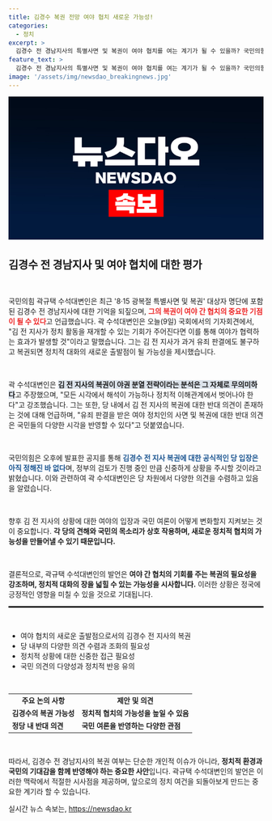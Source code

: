 ```yaml
---
title: 김경수 복권 전망 여야 협치 새로운 가능성!
categories:
  - 정치
excerpt: >
  김경수 전 경남지사의 특별사면 및 복권이 여야 협치를 여는 계기가 될 수 있을까? 국민의힘 곽규택 수석대변인이 그의 복권에 대해 긍정적인 평가를 내놓으면서 정치계의 관심이 집중되고 있다. 과연 정치적 결단이 새로운 시작을 알릴 수 있을지 주목된다!
feature_text: >
  김경수 전 경남지사의 특별사면 및 복권이 여야 협치를 여는 계기가 될 수 있을까? 국민의힘 곽규택 수석대변인이 그의 복권에 대해 긍정적인 평가를 내놓으면서 정치계의 관심이 집중되고 있다. 과연 정치적 결단이 새로운 시작을 알릴 수 있을지 주목된다!
image: '/assets/img/newsdao_breakingnews.jpg'
---
```


<p><img src="/assets/img/newsdao_breakingnews.jpg" alt="ranknews 속보" /></p>

<h2 data-ke-size="size26">김경수 전 경남지사 및 여야 협치에 대한 평가</h2>

<p data-ke-size="size16">&nbsp;</p>

<p>국민의힘 곽규택 수석대변인은 최근 '8·15 광복절 특별사면 및 복권' 대상자 명단에 포함된 김경수 전 경남지사에 대한 기억을 되짚으며, <b><span style="color: #ee2323;">그의 복권이 여야 간 협치의 중요한 기점이 될 수 있다</span></b>고 언급했습니다. 곽 수석대변인은 오늘(9일) 국회에서의 기자회견에서, "김 전 지사가 정치 활동을 재개할 수 있는 기회가 주어진다면 이를 통해 여야가 협력하는 효과가 발생할 것"이라고 말했습니다. 그는 김 전 지사가 과거 유죄 판결에도 불구하고 복권되면 정치적 대화의 새로운 출발점이 될 가능성을 제시했습니다. </p>

<p data-ke-size="size16">&nbsp;</p>

<p>곽 수석대변인은 <b><span style="background-color: #21538527;">김 전 지사의 복권이 야권 분열 전략이라는 분석은 그 자체로 무의미하다</span></b>고 주장했으며, "모든 시각에서 해석이 가능하나 정치적 이해관계에서 벗어나야 한다"고 강조했습니다. 그는 또한, 당 내에서 김 전 지사의 복권에 대한 반대 의견이 존재하는 것에 대해 언급하며, "유죄 판결을 받은 여야 정치인의 사면 및 복권에 대한 반대 의견은 국민들의 다양한 시각을 반영할 수 있다"고 덧붙였습니다.</p>

<p data-ke-size="size16">&nbsp;</p>

<p>국민의힘은 오후에 발표한 공지를 통해 <b><span style="color: #1a5490;">김경수 전 지사 복권에 대한 공식적인 당 입장은 아직 정해진 바 없다</span></b>며, 정부의 검토가 진행 중인 만큼 신중하게 상황을 주시할 것이라고 밝혔습니다. 이와 관련하여 곽 수석대변인은 당 차원에서 다양한 의견을 수렴하고 있음을 알렸습니다.</p>

<p data-ke-size="size16">&nbsp;</p>

<p>향후 김 전 지사의 상황에 대한 여야의 입장과 국민 여론이 어떻게 변화할지 지켜보는 것이 중요합니다. <b>각 당의 견해와 국민의 목소리가 상호 작용하며, 새로운 정치적 협치의 가능성을 만들어낼 수 있기 때문입니다.</b> </p>

<p data-ke-size="size16">&nbsp;</p>

<p>결론적으로, 곽규택 수석대변인의 발언은 <b>여야 간 협치의 기회를 주는 복권의 필요성을 강조하며, 정치적 대화의 장을 넓힐 수 있는 가능성을 시사합니다.</b>  이러한 상황은 정국에 긍정적인 영향을 미칠 수 있을 것으로 기대됩니다. </p>

<hr style="border: 1px solid black;"/>

<p data-ke-size="size16">&nbsp;</p>

<ul>
  <li>여야 협치의 새로운 출발점으로서의 김경수 전 지사의 복권</li>
  <li>당 내부의 다양한 의견 수렴과 조화의 필요성</li>
  <li>정치적 상황에 대한 신중한 접근 필요성</li>
  <li>국민 의견의 다양성과 정치적 반응 유의</li>
</ul>

<p data-ke-size="size16">&nbsp;</p>

<table style="width: 100%; border-collapse: collapse;">
  <tr>
    <td style="text-align: center; height: 17px;"><b>주요 논의 사항</b></td>
    <td style="text-align: center; height: 17px;"><b>제안 및 의견</b></td>
  </tr>
  <tr>
    <td><b>김경수의 복권 가능성</b></td>
    <td><b>정치적 협치의 가능성을 높일 수 있음</b></td>
  </tr>
  <tr>
    <td><b>정당 내 반대 의견</b></td>
    <td><b>국민 여론을 반영하는 다양한 관점</b></td>
  </tr>
</table>

<p data-ke-size="size16">&nbsp;</p>

<p>따라서, 김경수 전 경남지사의 복권 여부는 단순한 개인적 이슈가 아니라, <b>정치적 환경과 국민의 기대감을 함께 반영해야 하는 중요한 사안</b>입니다. 곽규택 수석대변인의 발언은 이러한 맥락에서 적절한 시사점을 제공하며, 앞으로의 정치 여건을 되돌아보게 만드는 중요한 계기라 할 수 있습니다.</p>
실시간 뉴스 속보는, <a href="https://newsdao.kr" rel="dofollow">https://newsdao.kr</a>


